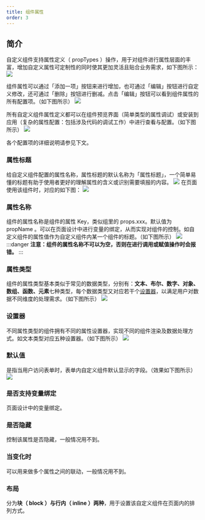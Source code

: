 ```yaml
---
title: 组件属性
order: 3
---
```


## 简介

自定义组件支持属性定义（ propTypes ）操作，用于对组件进行属性层面的丰富，增加自定义属性可定制性的同时使其更加灵活且贴合业务需求，如下图所示：
![](https://img.alicdn.com/imgextra/i1/O1CN01yoXUhR1HU7ktfxZUA_!!6000000000760-2-tps-750-382.png_.webp)

组件属性可以通过「添加一项」按钮来进行增加，也可通过「编辑」按钮进行自定义修改，还可通过「删除」按钮进行删减。点击「编辑」按钮可以看到组件属性的所有配置项。（如下图所示）
![](https://img.alicdn.com/imgextra/i4/O1CN01SG5SRQ1J1O8ISMOYj_!!6000000000968-2-tps-959-531.png_.webp)

所有自定义组件属性定义都可以在组件预览界面（简单类型的属性调试）或安装到应用（复杂的属性配置：包括涉及代码的调试工作）中进行查看与配置。（如下图所示）
![](https://img.alicdn.com/imgextra/i2/O1CN01KvEtGN21sN2sim8AQ_!!6000000007040-2-tps-959-530.png_.webp)

各个配置项的详细说明请参见下文。

### 属性标题

给自定义组件配置的属性名称，属性标题的默认名称为「属性标题」，一个简单易懂的标题有助于使用者更好的理解属性的含义或识别需要填报的内容。
![](https://img.alicdn.com/imgextra/i1/O1CN01741mKp1dBjOZJh7pD_!!6000000003698-2-tps-959-531.png_.webp)
在页面使用该组件时，对应的如下图：
![](https://img.alicdn.com/imgextra/i4/O1CN016Eh2Bd1ZoQOROjlfc_!!6000000003241-2-tps-959-530.png_.webp)

### 属性名称

组件的属性名称是组件的属性 Key，类似组里的 props.xxx。默认值为 propName 。可以在页面设计中进行变量的绑定，从而实现对组件的控制。如自定义组件的属性值作为自定义组件内某一个组件的标题。（如下图所示）
![](https://img.alicdn.com/imgextra/i1/O1CN01VbSzl91czMhb6bGId_!!6000000003671-2-tps-959-530.png_.webp)
:::danger
**注意：组件的属性名称不可以为空，否则在进行调用或赋值操作时会报错。**
:::

### 属性类型

组件的属性类型基本类似于常见的数据类型，分别有：**文本、布尔、数字、对象、数组、函数、元素**七种类型，每个数据类型又对应若干个[设置器](#H3fbR)，以满足用户对数据不同维度的处理需求。（如下图所示）
![](https://img.alicdn.com/imgextra/i4/O1CN01mCMiGB1NYbJwyCq5u_!!6000000001582-2-tps-959-531.png_.webp)

### 设置器

不同属性类型的组件拥有不同的属性设置器，实现不同的组件渲染及数据处理方式。如文本类型对应五种设置器。（如下图所示）
![](https://img.alicdn.com/imgextra/i1/O1CN01FxpCbf1uX7MAFVary_!!6000000006046-2-tps-959-530.png_.webp)

### 默认值

是指当用户访问表单时，表单内自定义组件默认显示的字段。（效果如下图所示）
![](https://img.alicdn.com/imgextra/i3/O1CN01vN7XI91DfnNu1gNmq_!!6000000000244-2-tps-959-530.png_.webp)

### 是否支持变量绑定

页面设计中的变量绑定。

### 是否隐藏

控制该属性是否隐藏，一般情况用不到。

### 当变化时

可以用来做多个属性之间的联动，一般情况用不到。

### 布局

分为**块（ block ）**与**行内（ inline ）两种**，用于设置该自定义组件在页面内的排列方式。
